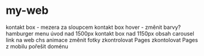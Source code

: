 # my-web
kontakt box - mezera za sloupcem
kontakt box hover - změnit barvy?
hamburger menu
úvod nad 1500px
kontakt box nad 1150px
obsah
carousel
link na web chs
animace
změnit fotky
zkontrolovat Pages
zkontolovat Pages z mobilu
pořešit doménu